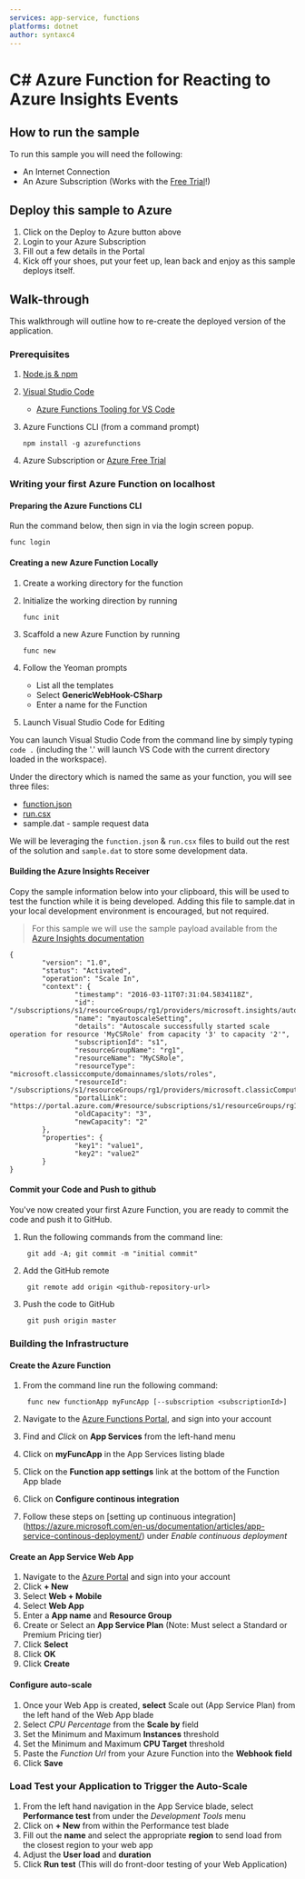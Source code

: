 ```yaml
---
services: app-service, functions
platforms: dotnet
author: syntaxc4
---
```


# C# Azure Function for Reacting to Azure Insights Events

## How to run the sample

To run this sample you will need the following:

* An Internet Connection
* An Azure Subscription (Works with the [Free Trial](https://azure.microsoft.com/en-us/free/)!)

## Deploy this sample to Azure

1. Click on the Deploy to Azure button above
1. Login to your Azure Subscription
1. Fill out a few details in the Portal
1. Kick off your shoes, put your feet up, lean back and enjoy as this sample deploys itself.

## Walk-through

This walkthrough will outline how to re-create the deployed version of the application.

### Prerequisites

1. [Node.js & npm](https://nodejs.org/en/download/)
1. [Visual Studio Code](https://code.visualstudio.com)
    * [Azure Functions Tooling for VS Code](https://marketplace.visualstudio.com/items?itemName=ahmelsayed.vscode-azurefunctions)
1. Azure Functions CLI (from a command prompt)

   ```npm install -g azurefunctions```

1. Azure Subscription or [Azure Free Trial](https://azure.microsoft.com/en-us/free)

### Writing your first Azure Function on localhost

#### Preparing the Azure Functions CLI

Run the command below, then sign in via the login screen popup.

   ```func login```

#### Creating a new Azure Function Locally

1. Create a working directory for the function
1. Initialize the working direction by running

    ```func init```
1. Scaffold a new Azure Function by running

    ```func new```
1. Follow the Yeoman prompts

    * List all the templates
    * Select **GenericWebHook-CSharp**
    * Enter a name for the Function

1. Launch Visual Studio Code for Editing

You can launch Visual Studio Code from the command line by simply typing `code .` (including the '.' will launch VS Code with the current directory loaded in the workspace).

Under the directory which is named the same as your function, you will see three files:

* [function.json](https://github.com/Azure/azure-webjobs-sdk-script/wiki/function.json)
* [run.csx](https://azure.microsoft.com/en-us/documentation/articles/functions-reference-csharp/)
* sample.dat - sample request data

We will be leveraging the `function.json` & `run.csx` files to build out the rest of the solution and `sample.dat` to store some development data.

#### Building the Azure Insights Receiver

Copy the sample information below into your clipboard, this will be used to test the function while it is being developed. Adding this file to sample.dat in your local development environment is encouraged, but not required.

> For this sample we will use the sample payload available from the [Azure Insights documentation](https://azure.microsoft.com/en-us/documentation/articles/insights-autoscale-to-webhook-email/#autoscale-notification-webhook-payload-schema)

```
{
        "version": "1.0",
        "status": "Activated",
        "operation": "Scale In",
        "context": {
                "timestamp": "2016-03-11T07:31:04.5834118Z",
                "id": "/subscriptions/s1/resourceGroups/rg1/providers/microsoft.insights/autoscalesettings/myautoscaleSetting",
                "name": "myautoscaleSetting",
                "details": "Autoscale successfully started scale operation for resource 'MyCSRole' from capacity '3' to capacity '2'",
                "subscriptionId": "s1",
                "resourceGroupName": "rg1",
                "resourceName": "MyCSRole",
                "resourceType": "microsoft.classiccompute/domainnames/slots/roles",
                "resourceId": "/subscriptions/s1/resourceGroups/rg1/providers/microsoft.classicCompute/domainNames/myCloudService/slots/Production/roles/MyCSRole",
                "portalLink": "https://portal.azure.com/#resource/subscriptions/s1/resourceGroups/rg1/providers/microsoft.classicCompute/domainNames/myCloudService",
                "oldCapacity": "3",
                "newCapacity": "2"
        },
        "properties": {
                "key1": "value1",
                "key2": "value2"
        }
}
```

#### Commit your Code and Push to github

You've now created your first Azure Function, you are ready to commit the code and push it to GitHub.

1. Run the following commands from the command line:

        git add -A; git commit -m "initial commit"

1. Add the GitHub remote

        git remote add origin <github-repository-url>

1. Push the code to GitHub

        git push origin master

### Building the Infrastructure

#### Create the Azure Function

1. From the command line run the following command:

        func new functionApp myFuncApp [--subscription <subscriptionId>]

1. Navigate to the [Azure Functions Portal](https://functions.azure.com/signin), and sign into your account
1. Find and *Click* on **App Services** from the left-hand menu
1. Click on **myFuncApp** in the App Services listing blade
1. Click on the **Function app settings** link at the bottom of the Function App blade
1. Click on **Configure continous integration**
1. Follow these steps on [setting up continuous integration] (https://azure.microsoft.com/en-us/documentation/articles/app-service-continous-deployment/) under *Enable continuous deployment*

#### Create an App Service Web App

1. Navigate to the [Azure Portal](https://portal.azure.com) and sign into your account
1. Click **+ New**
1. Select **Web + Mobile**
1. Select **Web App**
1. Enter a **App name** and **Resource Group**
1. Create or Select an **App Service Plan** (Note: Must select a Standard or Premium Pricing tier)
1. Click **Select**
1. Click **OK**
1. Click **Create**

#### Configure auto-scale

1. Once your Web App is created, **select** Scale out (App Service Plan) from the left hand of the Web App blade
1. Select *CPU Percentage* from the **Scale by** field
1. Set the Minimum and Maximum **Instances** threshold
1. Set the Minimum and Maximum **CPU Target** threshold
1. Paste the *Function Url* from your Azure Function into the **Webhook field**
1. Click **Save**

### Load Test your Application to Trigger the Auto-Scale

1. From the left hand navigation in the App Service blade, select **Performance test** from under the *Development Tools* menu
1. Click on **+ New** from within the Performance test blade
1. Fill out the **name** and select the appropriate **region** to send load from the closest region to your web app
1. Adjust the **User load** and **duration**
1. Click **Run test** (This will do front-door testing of your Web Application)